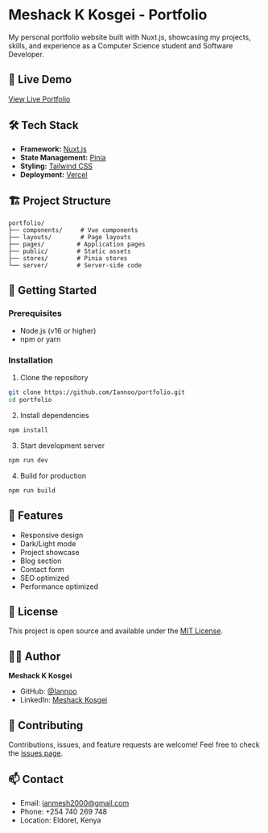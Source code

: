 # Meshack K Kosgei - Portfolio

My personal portfolio website built with Nuxt.js, showcasing my projects, skills, and experience as a Computer Science student and Software Developer.

## 🚀 Live Demo

[View Live Portfolio](https://portfolio-iannoo.vercel.app)

## 🛠️ Tech Stack

- **Framework:** [Nuxt.js](https://nuxt.com)
- **State Management:** [Pinia](https://pinia.vuejs.org)
- **Styling:** [Tailwind CSS](https://tailwindcss.com)
- **Deployment:** [Vercel](https://vercel.com)

## 🏗️ Project Structure

```
portfolio/
├── components/     # Vue components
├── layouts/        # Page layouts
├── pages/         # Application pages
├── public/        # Static assets
├── stores/        # Pinia stores
└── server/        # Server-side code
```

## 🚦 Getting Started

### Prerequisites

- Node.js (v16 or higher)
- npm or yarn

### Installation

1. Clone the repository
```bash
git clone https://github.com/Iannoo/portfolio.git
cd portfolio
```

2. Install dependencies
```bash
npm install
```

3. Start development server
```bash
npm run dev
```

4. Build for production
```bash
npm run build
```

## 🌟 Features

- Responsive design
- Dark/Light mode
- Project showcase
- Blog section
- Contact form
- SEO optimized
- Performance optimized

## 📝 License

This project is open source and available under the [MIT License](LICENSE).

## 👨‍💻 Author

**Meshack K Kosgei**
- GitHub: [@Iannoo](https://github.com/Iannoo)
- LinkedIn: [Meshack Kosgei](https://www.linkedin.com/in/meshack-kosgei-04103127a/)

## 🤝 Contributing

Contributions, issues, and feature requests are welcome! Feel free to check the [issues page](https://github.com/Iannoo/portfolio/issues).

## 📫 Contact

- Email: ianmesh2000@gmail.com
- Phone: +254 740 269 748
- Location: Eldoret, Kenya
